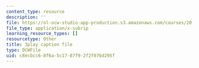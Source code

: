 ```yaml
---
content_type: resource
description: ''
file: https://ol-ocw-studio-app-production.s3.amazonaws.com/courses/20-219-becoming-the-next-bill-nye-writing-and-hosting-the-educational-show-january-iap-2015/c8ecbcc68f6a5c1787f92f2f076d295f_17uL1VoaWTQ.vtt
file_type: application/x-subrip
learning_resource_types: []
resourcetype: Other
title: 3play caption file
type: OCWFile
uid: c8ecbcc6-8f6a-5c17-87f9-2f2f076d295f
---
```

